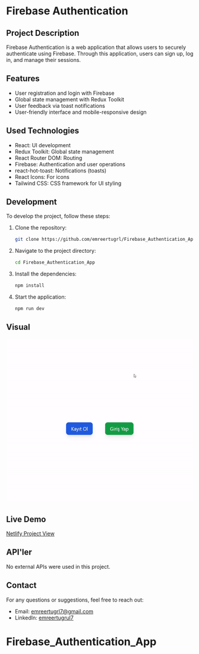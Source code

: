 # Firebase Authentication

## Project Description

Firebase Authentication is a web application that allows users to securely authenticate using Firebase. Through this application, users can sign up, log in, and manage their sessions.

## Features

- User registration and login with Firebase
- Global state management with Redux Toolkit
- User feedback via toast notifications
- User-friendly interface and mobile-responsive design

## Used Technologies

- React: UI development
- Redux Toolkit: Global state management
- React Router DOM: Routing
- Firebase: Authentication and user operations
- react-hot-toast: Notifications (toasts)
- React Icons: For icons
- Tailwind CSS: CSS framework for UI styling

## Development

To develop the project, follow these steps:

1. Clone the repository:
   ```bash
   git clone https://github.com/emreertugrl/Firebase_Authentication_App.git
   ```
2. Navigate to the project directory:

   ```bash
   cd Firebase_Authentication_App
   ```

3. Install the dependencies:

   ```bash
   npm install
   ```

4. Start the application:

   ```bash
   npm run dev
   ```

## Visual

<img src="./public/firebase.gif" alt="firebase-gif">

## Live Demo

<a href="https://firebaseauthenticationapp.netlify.app/">Netlify Project View</a>

## API'ler

No external APIs were used in this project.

## Contact

For any questions or suggestions, feel free to reach out:

- Email: emreertugrl7@gmail.com
- LinkedIn: [emreertugrul7](https://www.linkedin.com/in/emreertugrul7/)
# Firebase_Authentication_App
